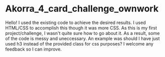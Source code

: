 # Akorra_4_card_challenge_ownwork
Hello!  I used the existing code to achieve the desired results.  I used HTML/CSS to accomplish this though it was more CSS.  As this is my first project/challenge, I wasn't quite sure how to go about it.  As a result, some of the code is messy and uneccessary.  An example was should I have just used h3 instead of the provided class for css purposes? I welcome any feedback so I can improve.  
